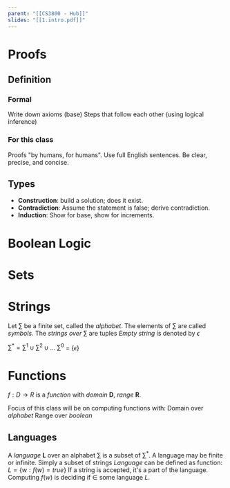 ```yaml
---
parent: "[[CS3800 - Hub]]"
slides: "[[1.intro.pdf]]"
---
```

# Proofs
## Definition
### Formal
Write down axioms (base)
Steps that follow each other (using logical inference)
### For this class
Proofs "by humans, for humans".
	Use full English sentences. Be clear, precise, and concise.
## Types
- **Construction**: build a solution; does it exist.
- **Contradiction**: Assume the statement is false; derive contradiction.
- **Induction**: Show for base, show for increments. 
# Boolean Logic
# Sets
# Strings
Let $\sum$ be a finite set, called the *alphabet*. The elements of $\sum$ are called *symbols*.
The *strings over* $\sum$ are tuples
*Empty string* is denoted by $\epsilon$

$\sum^* = \sum^1 \cup \sum^2 \cup ...$ 
$\sum^0$ = {$\epsilon$}
# Functions
$f : D \rightarrow R$ is a *function* with *domain* **D**, *range* **R**.

Focus of this class will be on computing functions with:
	Domain over *alphabet*
	Range over *boolean*
## Languages
A *language* **L** over an alphabet $\sum$ is a subset of $\sum^*$.
	A language may be finite or infinite.
	Simply a subset of strings
*Language* can be defined as function: $L = \{w : f(w) = true\}$
	If a string is accepted, it's a part of the language.
	Computing $f(w)$ is deciding if $\in$ some language $L$. 